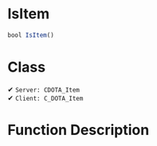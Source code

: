 # IsItem
```js
bool IsItem()
```
# Class
✔ `Server: CDOTA_Item`  
✔ `Client: C_DOTA_Item`  

# Function Description

